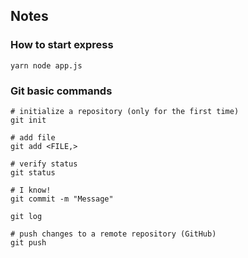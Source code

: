 ## Notes


### How to start express

```shell
yarn node app.js
```

### Git basic commands

```shell
# initialize a repository (only for the first time)
git init

# add file
git add <FILE,>

# verify status
git status

# I know!
git commit -m "Message" 

git log

# push changes to a remote repository (GitHub)
git push
``` 